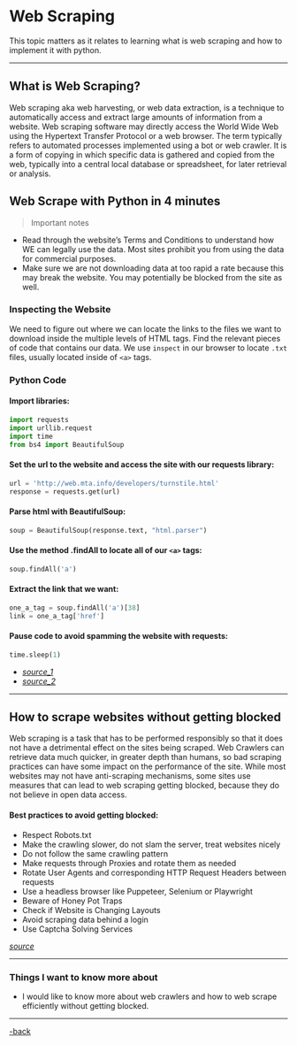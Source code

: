 # Web Scraping

This topic matters as it relates to learning what is web scraping and how to implement it with python.

---

## What is Web Scraping?

Web scraping aka  web harvesting, or web data extraction, is a technique to automatically access and extract large amounts of information from a website. Web scraping software may directly access the World Wide Web using the Hypertext Transfer Protocol or a web browser. The term typically refers to automated processes implemented using a bot or web crawler. It is a form of copying in which specific data is gathered and copied from the web, typically into a central local database or spreadsheet, for later retrieval or analysis.

## Web Scrape with Python in 4 minutes

> Important notes

* Read through the website’s Terms and Conditions to understand how WE can legally use the data. Most sites prohibit you from using the data for commercial purposes.
* Make sure we are not downloading data at too rapid a rate because this may break the website. You may potentially be blocked from the site as well.

### Inspecting the Website

We need to figure out where we can locate the links to the files we want to download inside the multiple levels of HTML tags. Find the relevant pieces of code that contains our data. We use `inspect` in our browser to locate `.txt` files, usually located inside of `<a>` tags.

### Python Code

#### Import libraries:

```python
import requests
import urllib.request
import time
from bs4 import BeautifulSoup
```

#### Set the url to the website and access the site with our requests library:

```python
url = 'http://web.mta.info/developers/turnstile.html'
response = requests.get(url)
```

#### Parse html with BeautifulSoup:

```python
soup = BeautifulSoup(response.text, "html.parser")
```

#### Use the method .findAll to locate all of our `<a>` tags:

```python
soup.findAll('a')
```

#### Extract the link that we want:

```python
one_a_tag = soup.findAll('a')[38]
link = one_a_tag['href']
```

#### Pause code to avoid spamming the website with requests:

```python
time.sleep(1)
```

- [*source_1*](https://en.wikipedia.org/wiki/Web_scraping)
- [*source_2*](https://towardsdatascience.com/how-to-web-scrape-with-python-in-4-minutes-bc49186a8460)

---

## How to scrape websites without getting blocked

Web scraping is a task that has to be performed responsibly so that it does not have a detrimental effect on the sites being scraped. Web Crawlers can retrieve data much quicker, in greater depth than humans, so bad scraping practices can have some impact on the performance of the site. While most websites may not have anti-scraping mechanisms, some sites use measures that can lead to web scraping getting blocked, because they do not believe in open data access.

#### Best practices to avoid getting blocked:

* Respect Robots.txt
* Make the crawling slower, do not slam the server, treat websites nicely
* Do not follow the same crawling pattern
* Make requests through Proxies and rotate them as needed
* Rotate User Agents and corresponding HTTP Request Headers between requests
* Use a headless browser like Puppeteer, Selenium or Playwright
* Beware of Honey Pot Traps
* Check if Website is Changing Layouts
* Avoid scraping data behind a login
* Use Captcha Solving Services

[*source*](https://www.scrapehero.com/how-to-prevent-getting-blacklisted-while-scraping/)

---

### Things I want to know more about

* I would like to know more about web crawlers and how to web scrape efficiently without getting blocked. 

---

[-back](https://alexriverau.github.io/reading-notes/code401)
